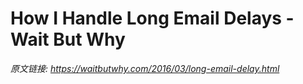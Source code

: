# How I Handle Long Email Delays - Wait But Why

_原文链接: <https://waitbutwhy.com/2016/03/long-email-delay.html>_


